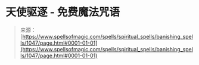 <!--yml

category: 未分类

date: 2024-06-12 18:33:46

-->

# 天使驱逐 - 免费魔法咒语

> 来源：[https://www.spellsofmagic.com/spells/spiritual_spells/banishing_spells/1047/page.html#0001-01-01](https://www.spellsofmagic.com/spells/spiritual_spells/banishing_spells/1047/page.html#0001-01-01)
